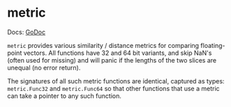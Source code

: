 # metric

Docs: [GoDoc](https://pkg.go.dev/goki.dev/etable/v2/metric)

`metric` provides various similarity / distance metrics for comparing floating-point vectors. All functions have 32 and 64 bit variants, and skip NaN's (often used for missing) and will panic if the lengths of the two slices are unequal (no error return).

The signatures of all such metric functions are identical, captured as types: `metric.Func32` and `metric.Func64` so that other functions that use a metric can take a pointer to any such function.


